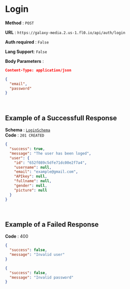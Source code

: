 # Login

**Method** : `POST`

**URL** : `https://galaxy-media.2.us-1.fl0.io/api/auth/login`

**Auth required** : `False`

**Lang Support**: `False` 

**Body Parameters** :
```json
Content-Type: application/json

{
  "email",
  "password"
} 
```

<br />

## Example of a Successfull Response

**Schema** : [`LoginSchema`](./schema.md#LoginSchema) <br />
**Code** : `201 CREATED` <br />

```json
{
  "success": true,
  "message": "The user has been loged",
  "user": {
    "id": "652f089c5dfe71dc00e2f7a4",
    "username": null,
    "email": "example@gmail.com",
    "APIkey": null,
    "fullname": null,
    "gender": null,
    "picture": null
  }
}
```

<br />

## Example of a Failed Response 

**Code** : 400

```json
{ 
  "success": false, 
  "message": "Invalid user" 
}
```

```json
{ 
  "success": false, 
  "message": "Invalid password" 
}
```
